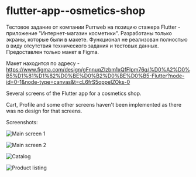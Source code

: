 # flutter-app--osmetics-shop

Тестовое задание от компании Purrweb на позицию стажера Flutter - приложение "Интернет-магазин косметики".
Разработаны только экраны, которые были в макете. Функционал не реализован полностью в виду отсутствия технического задания и тестовых данных. Предоставлен только макет в Figma.

Макет находится по адресу - https://www.figma.com/design/gFnnuqZlzbm1xQfFIpm76q/%D0%A2%D0%B5%D1%81%D1%82%D0%BE%D0%B2%D0%BE%D0%B5-Flutter?node-id=0-1&node-type=canvas&t=cL6frS5oppelZOks-0

Several screens of the Flutter app for a сosmetics shop.

Cart, Profile and some other screens haven't been implemented as there was no design for that screens.

Screenshots:


![Main screen 1](https://github.com/yrep/flutter-app-cosmetics-shop/blob/main/screenshots/01_main_screen.png)

![Main screen 2](https://github.com/yrep/flutter-app-cosmetics-shop/blob/main/screenshots/02_main_screen.png)

![Catalog](https://github.com/yrep/flutter-app-cosmetics-shop/blob/main/screenshots/03_catalog.png)

![Product listing](https://github.com/yrep/flutter-app-cosmetics-shop/blob/main/screenshots/04_listing.png)
